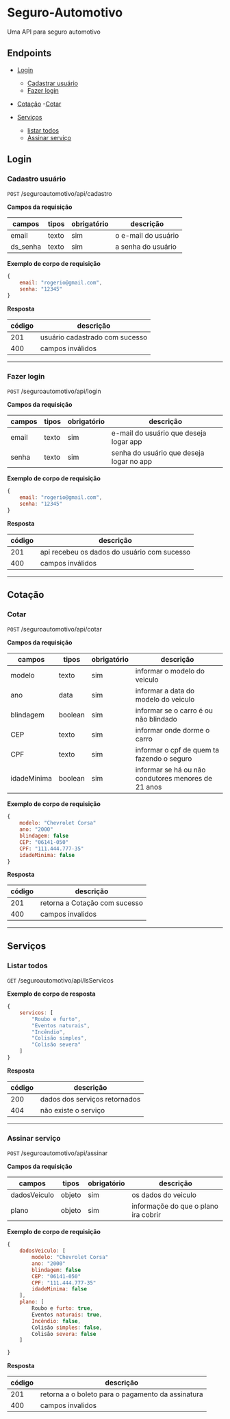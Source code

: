 # Seguro-Automotivo

Uma API para seguro automotivo

## Endpoints

- [Login](#login)
    - [Cadastrar usuário](#cadastro-usuário)
    - [Fazer login](#fazer-login)

- [Cotação](#cotação)
    -[Cotar](#cotar)

- [Serviços](#serviços)
    - [listar todos](#listar-todos)
    - [Assinar serviço](#assinar-serviço)


## Login
### Cadastro usuário

`POST` /seguroautomotivo/api/cadastro 

**Campos da requisição** 

| campos | tipos | obrigatório | descrição 
|-------|-------|-----|-----
| email | texto | sim |  o e-mail do usuário
| ds_senha | texto | sim | a senha do usuário 

**Exemplo de corpo de requisição**

```js
{
    email: "rogerio@gmail.com",
    senha: "12345"
}
```

**Resposta**

| código | descrição
|----|---
| 201 | usuário cadastrado com sucesso 
| 400 | campos inválidos

---
### Fazer login

`POST` /seguroautomotivo/api/login

**Campos da requisição**

| campos | tipos | obrigatório | descrição 
|-------|-------|-----|-----
| email | texto | sim | e-mail do usuário que deseja logar app
| senha | texto | sim | senha do usuário que deseja logar no app

**Exemplo de corpo de requisição**

```js
{
    email: "rogerio@gmail.com",
    senha: "12345"
}
```

**Resposta**

| código | descrição
|----|---
| 201 | api recebeu os dados do usuário com sucesso 
| 400 | campos inválidos

-----
## Cotação

### Cotar

`POST` /seguroautomotivo/api/cotar

**Campos da requisição** 

| campos | tipos | obrigatório | descrição 
|-------|-------|-----|-----
| modelo | texto | sim | informar o modelo do veiculo
| ano | data | sim | informar a data do modelo do veiculo
| blindagem | boolean | sim | informar se o carro é ou não blindado
| CEP | texto | sim | informar onde dorme o carro
| CPF | texto | sim | informar o cpf de quem ta fazendo o seguro
| idadeMinima | boolean | sim | informar se há ou não condutores menores de 21 anos




 **Exemplo de corpo de requisição**

```js
{
    modelo: "Chevrolet Corsa"
    ano: "2000"
    blindagem: false
    CEP: "06141-050"
    CPF: "111.444.777-35"
    idadeMinima: false
}
```

**Resposta**

| código | descrição
|----|---
| 201 | retorna a Cotação com sucesso
| 400 | campos invalidos

---
## Serviços

### Listar todos

`GET` /seguroautomotivo/api/lsServicos

 **Exemplo de corpo de resposta**

```js
{
    servicos: [
        "Roubo e furto",
        "Eventos naturais",
        "Incêndio",
        "Colisão simples",
        "Colisão severa"
    ]
}
```
**Resposta**

| código | descrição
|----|---
| 200 | dados dos serviços retornados 
| 404 |  não existe o serviço

---
### Assinar serviço

`POST` /seguroautomotivo/api/assinar

**Campos da requisição** 

| campos | tipos | obrigatório | descrição 
|-------|-------|-----|-----
| dadosVeiculo | objeto | sim | os dados do veiculo
| plano | objeto | sim | informaçõe do que o plano ira cobrir




 **Exemplo de corpo de requisição**

```js
{
    dadosVeiculo: [
        modelo: "Chevrolet Corsa"
        ano: "2000"
        blindagem: false
        CEP: "06141-050"
        CPF: "111.444.777-35"
        idadeMinima: false
    ],
    plano: [
        Roubo e furto: true,
        Eventos naturais: true,
        Incêndio: false,
        Colisão simples: false,
        Colisão severa: false
    ]

}
```

**Resposta**

| código | descrição
|----|---
| 201 | retorna a o boleto para o pagamento da assinatura
| 400 | campos invalidos
